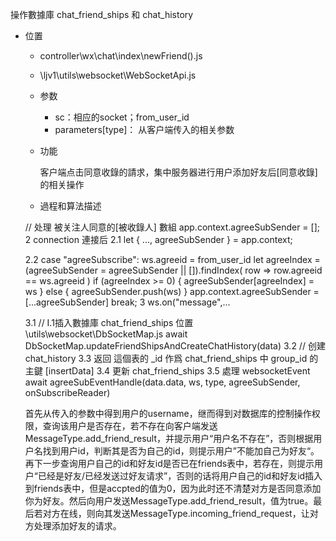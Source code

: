 操作數據庫 chat_friend_ships 和 chat_history
 - 位置

     - controller\wx\chat\index\newFriend().js
     - \ljv1\utils\websocket\WebSocketApi.js

   - 参数

     - sc：相应的socket；from_user_id
     - parameters[type]： 从客户端传入的相关参数

   - 功能

     客户端点击同意收錄的請求，集中服务器进行用户添加好友后[同意收錄]的相关操作

   - 過程和算法描述
    
    // 处理 被关注人同意的[被收錄人] 數組
      app.context.agreeSubSender = [];
      2   connection 連接后
      2.1 
      let { ..., agreeSubSender } = app.context;

      2.2  case "agreeSubscribe":
                ws.agreeid = from_user_id
                let agreeIndex = (agreeSubSender = agreeSubSender || []).findIndex(
                    row => row.agreeid == ws.agreeid
                )
                if (agreeIndex >= 0) {
                    agreeSubSender[agreeIndex] = ws
                } else {
                    agreeSubSender.push(ws)
                }
                app.context.agreeSubSender = [...agreeSubSender]
                break;
      3 ws.on("message",...

      3.1   // I.1插入數據庫 chat_friend_ships
           位置  \utils\websocket\DbSocketMap.js
           await DbSocketMap.updateFriendShipsAndCreateChatHistory(data)
       3.2  // 创建 chat_history
       3.3 返回 這個表的 _id 作爲 chat_friend_ships 中 group_id 的主鍵 [insertData]
       3.4 更新 chat_friend_ships
      3.5 處理 websocketEvent    await agreeSubEventHandle(data.data, ws, type, agreeSubSender, onSubscribeReader)

     首先从传入的参数中得到用户的username，继而得到对数据库的控制操作权限，查询该用户是否存在，若不存在向客户端发送MessageType.add_friend_result，并提示用户“用户名不存在”，否则根据用户名找到用户id，判断其是否为自己的id，则提示用户”不能加自己为好友“。再下一步查询用户自己的id和好友id是否已在friends表中，若存在，则提示用户“已经是好友/已经发送过好友请求”，否则的话将用户自己的id和好友id插入到friends表中，但是accpted的值为0，因为此时还不清楚对方是否同意添加你为好友。然后向用户发送MessageType.add_friend_result，值为true。最后若对方在线，则向其发送MessageType.incoming_friend_request，让对方处理添加好友的请求。
